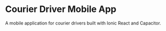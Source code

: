 # Courier Driver Mobile App

A mobile application for courier drivers built with Ionic React and Capacitor.
